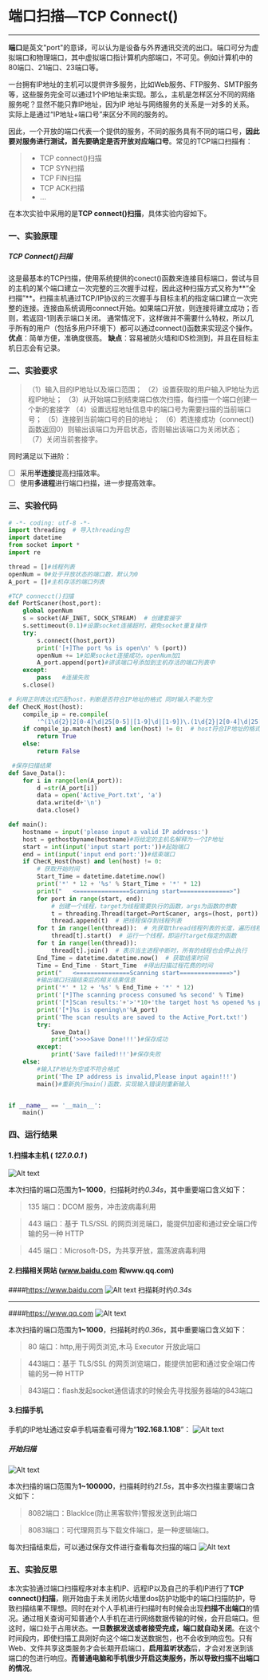 # 端口扫描—TCP Connect()

------
**端口**是英文"port"的意译，可以认为是设备与外界通讯交流的出口。端口可分为虚拟端口和物理端口，其中虚拟端口指计算机内部端口，不可见。例如计算机中的80端口、21端口、23端口等。

一台拥有IP地址的主机可以提供许多服务，比如Web服务、FTP服务、SMTP服务等，这些服务完全可以通过1个IP地址来实现。那么，主机是怎样区分不同的网络服务呢？显然不能只靠IP地址，因为IP 地址与网络服务的关系是一对多的关系。实际上是通过“IP地址+端口号”来区分不同的服务的。

因此，一个开放的端口代表一个提供的服务，不同的服务具有不同的端口号，**因此要对服务进行测试，首先要确定是否开放对应端口号**。常见的TCP端口扫描有：


> * TCP connect()扫描
> * TCP SYN扫描
> * TCP FIN扫描
> * TCP ACK扫描
> * ...

在本次实验中采用的是**TCP connect()扫描**，具体实验内容如下。

### **一、实验原理**
##### **TCP Connect()扫描**
这是最基本的TCP扫描，使用系统提供的conect()函数来连接目标端口，尝试与目的主机的某个端口建立一次完整的三次握手过程，因此这种扫描方式又称为**“全扫描”**。扫描主机通过TCP/IP协议的三次握手与目标主机的指定端口建立一次完整的连接。连接由系统调用connect开始。如果端口开放，则连接将建立成功；否则，若返回-1则表示端口关闭。
通常情况下，这样做并不需要什么特权，所以几乎所有的用户（包括多用户环境下）都可以通过connect()函数来实现这个操作。
**优点**：简单方便，准确度很高。
**缺点**：容易被防火墙和IDS检测到，并且在目标主机日志会有记录。
### **二、实验要求**
>（1）输入目的IP地址以及端口范围；
>（2）设置获取的用户输入IP地址为远程IP地址；
>（3）从开始端口到结束端口依次扫描，每扫描一个端口创建一个新的套接字
>（4）设置远程地址信息中的端口号为需要扫描的当前端口号；
>（5）连接到当前端口号的目的地址；
>（6）若连接成功（connect()函数返回0）则输出该端口为开启状态，否则输出该端口为关闭状态；         
>（7）关闭当前套接字。

同时满足以下进阶：

 - [ ] 采用**半连接**提高扫描效率。
 - [ ] 使用**多进程**进行端口扫描，进一步提高效率。

### **三、实验代码**


```python
# -*- coding: utf-8 -*-
import threading  # 导入threading包
import datetime
from socket import *
import re

thread = []#线程列表
openNum = 0#处于开放状态的端口数，默认为0
A_port = []#主机存活的端口列表

#TCP connecct()扫描
def PortScaner(host,port):
    global openNum
    s = socket(AF_INET, SOCK_STREAM)  # 创建套接字
    s.settimeout(0.1)#设置socket连接超时，避免socket重复操作
    try:
        s.connect((host,port))
        print('[+]The port %s is open\n' % (port))
        openNum += 1#如果socket连接成功，openNum加1
        A_port.append(port)#讲该端口号添加到主机存活的端口列表中
    except:
        pass   #连接失败
    s.close()

# 利用正则表达式匹配host，判断是否符合IP地址的格式 同时输入不能为空
def ChecK_Host(host):  
    compile_ip = re.compile(
        '^(1\d{2}|2[0-4]\d|25[0-5]|[1-9]\d|[1-9])\.(1\d{2}|2[0-4]\d|25[0-5]|[1-9]\d|\d)\.(1\d{2}|2[0-4]\d|25[0-5]|[1-9]\d|\d)\.(1\d{2}|2[0-4]\d|25[0-5]|[1-9]\d|\d)$')
    if compile_ip.match(host) and len(host) != 0:  # host符合IP地址的格式且不为空值返回True，否则返回False
        return True
    else:
        return False

 #保存扫描结果
def Save_Data(): 
    for i in range(len(A_port)):
        d =str(A_port[i])
        data = open('Active_Port.txt', 'a')
        data.write(d+'\n')
        data.close()

def main():
    hostname = input('please input a valid IP address:')
    host = gethostbyname(hostname)#将给定的主机名解释为一个IP地址
    start = int(input('input start port:'))#起始端口
    end = int(input('input end port:'))#结束端口
    if ChecK_Host(host) and len(host) != 0:
        # 获取开始时间
        Start_Time = datetime.datetime.now()  
        print('*' * 12 + '%s' % Start_Time + '*' * 12)
        print("   <===============Scanning start==============>")
        for port in range(start, end):
            # 创建一个线程，target为线程需要执行的函数，args为函数的参数
            t = threading.Thread(target=PortScaner, args=(host, port))  
            thread.append(t)  # 把线程保存到线程列表
        for t in range(len(thread)):  # 先获取thread线程列表的长度，遍历线程列表
            thread[t].start()  # 运行一个线程，即运行target指定的函数
        for t in range(len(thread)):
            thread[t].join()  # 表示当主进程中断时，所有的线程也会停止执行
        End_Time = datetime.datetime.now()  # 获取结束时间
        Time = End_Time - Start_Time  #得出扫描过程花费的时间
        print("   <===============Scanning start==============>")
        #输出端口扫描结束后的相关结果信息
        print('*' * 12 + '%s' % End_Time + '*' * 12)
        print('[*]The scanning process consumed %s second' % Time)
        print('[*]Scan results:'+'>'*10+'the target host %s opened %s ports in total'%(host,openNum))
        print('[*]%s is opening\n'%A_port)
        print('The scan results are saved to the Active_Port.txt!')
        try:
            Save_Data()
            print('>>>>Save Done!!!')#保存成功
        except:
            print('Save failed!!!')#保存失败
    else:
        #输入IP地址为空或不符合格式
        print('The IP address is invalid,Please input again!!!')
        main()#重新执行main()函数，实现输入错误则重新输入


if __name__ == '__main__':
    main()

```

### **四、运行结果**
#### 1.扫描本主机 ( *127.0.0.1* )
![Alt text](./1586790164670.png)

本次扫描的端口范围为**1~1000**，扫描耗时约*0.34s*，其中重要端口含义如下：
>135 端口：DCOM 服务，冲击波病毒利用

>443 端口：基于 TLS/SSL 的网页浏览端口，能提供加密和通过安全端口传输的另一种 HTTP

>445 端口：Microsoft-DS，为共享开放，震荡波病毒利用
#### 2.扫描相关网站 (www.baidu.com 和www.qq.com)
####<https://www.baidu.com>
![Alt text](./1586790251137.png)
扫描耗时约*0.34s*

------
####<https://www.qq.com>
![Alt text](./1586790717896.png)

本次扫描的端口范围为**1~1000**，扫描耗时约*0.36s*，其中重要端口含义如下：
>80 端口：http,用于网页浏览,木马 Executor 开放此端口

>443端口：基于 TLS/SSL 的网页浏览端口，能提供加密和通过安全端口传输的另一种 HTTP

>843端口：flash发起socket通信请求的时候会先寻找服务器端的843端口
#### 3.扫描手机 
手机的IP地址通过安卓手机端查看可得为“**192.168.1.108**”：
![Alt text](./1586848183049.png)
##### 开始扫描
![Alt text](./1586847775370.png)

本次扫描的端口范围为**1~100000**，扫描耗时约*21.5s*，其中多次扫描主要端口含义如下：
>8082端口：BlackIce(防止黑客软件)警报发送到此端口

>8083端口：可代理网页与下载文件端口，是一种逻辑端口。

每次扫描结束后，可以通过保存文件进行查看每次扫描的端口
![Alt text](./1586849039642.png)
### **五、实验反思**
  本次实验通过端口扫描程序对本主机IP、远程IP以及自己的手机IP进行了**TCP connect()扫描**，刚开始由于未关闭防火墙里dos防护功能中的端口扫描防护，导致扫描结果不理想。同时在对个人手机进行扫描时有时候会出现**扫描不出端口**的情况。通过相关查询可知普通个人手机在进行网络数据传输的时候，会开启端口。但这时，端口处于占用状态。**一旦数据发送或者接受完成，端口就自动关闭**。在这个时间段内，即使扫描工具刚好向这个端口发送数据包，也不会收到响应包。只有Web、文件共享这类服务才会长期开启端口，**启用监听状态**后，才会对发送到该端口的包进行响应。**而普通电脑和手机很少开启这类服务，所以导致扫描不出端口的情况**。
  
  
